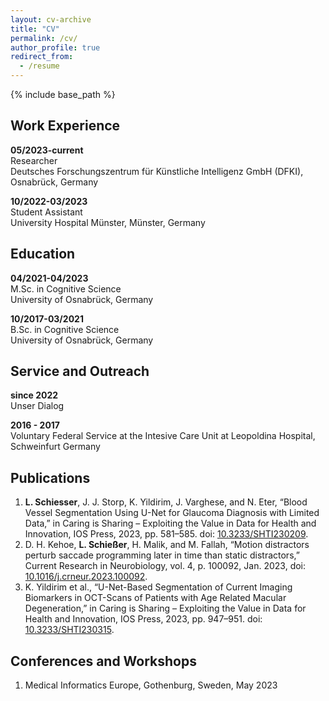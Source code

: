 ```yaml
---
layout: cv-archive
title: "CV"
permalink: /cv/
author_profile: true
redirect_from:
  - /resume
---
```


<style>
a.uline {text-decoration:underline;}
</style>

{% include base_path %}

<!--- <a href="../files/cv.pdf" class="uline">Click here for a full pdf copy of my CV</a> -->

## Work Experience

**05/2023-current**<br>
Researcher<br>
Deutsches Forschungszentrum für Künstliche Intelligenz GmbH (DFKI), Osnabrück, Germany<br>

**10/2022-03/2023**<br>
Student Assistant<br>
University Hospital Münster, Münster, Germany<br>

## Education

**04/2021-04/2023**<br>
M.Sc. in Cognitive Science<br>
University of Osnabrück, Germany<br>

**10/2017-03/2021**<br>
B.Sc. in Cognitive Science<br>
University of Osnabrück, Germany<br>

## Service and Outreach

**since 2022**<br>
Unser Dialog<br>

**2016 - 2017**<br>
Voluntary Federal Service at the Intesive Care Unit at Leopoldina Hospital, Schweinfurt Germany<br>

## Publications

1. **L. Schiesser**, J. J. Storp, K. Yildirim, J. Varghese, and N. Eter, “Blood Vessel Segmentation Using U-Net for Glaucoma Diagnosis with Limited Data,” in Caring is Sharing – Exploiting the Value in Data for Health and Innovation, IOS Press, 2023, pp. 581–585. doi: [10.3233/SHTI230209](http://dx.doi.org/10.3233/SHTI230209).
2. D. H. Kehoe, **L. Schießer**, H. Malik, and M. Fallah, “Motion distractors perturb saccade programming later in time than static distractors,” Current Research in Neurobiology, vol. 4, p. 100092, Jan. 2023, doi: [10.1016/j.crneur.2023.100092](https://doi.org/10.1016/j.crneur.2023.100092).
3. K. Yildirim et al., “U-Net-Based Segmentation of Current Imaging Biomarkers in OCT-Scans of Patients with Age Related Macular Degeneration,” in Caring is Sharing – Exploiting the Value in Data for Health and Innovation, IOS Press, 2023, pp. 947–951. doi: [10.3233/SHTI230315](http://dx.doi.org/10.3233/SHTI230315).

## Conferences and Workshops

1. Medical Informatics Europe, Gothenburg, Sweden, May 2023
